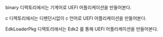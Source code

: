 binary 디렉토리에서는 기계어로 UEFI 어플리케이션을 만들어본다.

c 디렉토리에서는 디펜던시없이 c 언어로 UEFI 어플리케이션을 만들어본다.

EdkLoaderPkg 디렉토리에서는 Edk2 를 통해 UEFI 어플리케이션을 만들어본다.